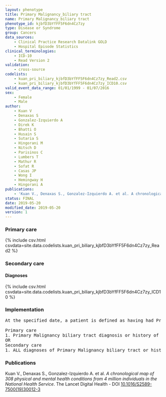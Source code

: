 ```yaml
---
layout: phenotype
title: Primary Malignancy_biliary tract
name: Primary Malignancy_biliary tract
phenotype_id: kjbfD3bYfFF5F6dn4Cz7zy 
type: Disease or Syndrome
group: Cancers
data_sources: 
    - Clinical Practice Research Datalink GOLD
    - Hospital Episode Statistics
clinical_terminologies: 
    - ICD-10
    - Read Version 2
validation: 
    - cross-source
codelists: 
    - kuan_pri_biliary_kjbfD3bYfFF5F6dn4Cz7zy_Read2.csv
    - kuan_pri_biliary_kjbfD3bYfFF5F6dn4Cz7zy_ICD10.csv
valid_event_data_range: 01/01/1999 - 01/07/2016
sex: 
    - Female
    - Male
author: 
    - Kuan V
    - Denaxas S
    - Gonzalez-Izquierdo A
    - Direk K
    - Bhatti O
    - Husain S
    - Sutaria S
    - Hingorani M
    - Nitsch D
    - Parisinos C
    - Lumbers T
    - Mathur R
    - Sofat R
    - Casas JP
    - Wong I
    - Hemingway H
    - Hingorani A
publications: 
    - 'Kuan V., Denaxas S., Gonzalez-Izquierdo A. et al. A chronological map of 308 physical and mental health conditions from 4 million individuals in the National Health Service. The Lancet Digital Health - DOI: 10.1016/S2589-7500(19)30012-3' 
status: FINAL
date: 2019-05-20
modified_date: 2019-05-20
version: 1
---
```

### Primary care 
{% include csv.html csvdata=site.data.codelists.kuan_pri_biliary_kjbfD3bYfFF5F6dn4Cz7zy_Read2 %}
### Secondary care 
#### Diagnoses 
{% include csv.html csvdata=site.data.codelists.kuan_pri_biliary_kjbfD3bYfFF5F6dn4Cz7zy_ICD10 %}
### Implementation 
<pre>At the specified date, a patient is defined as having had Primary Malignancy biliary tract IF they meet the criteria for any of the following on or before the specified date. The earliest date on which the individual meets any of the following criteria on or before the specified date is defined as the first event date:

Primary care
1. Primary Malignancy biliary tract diagnosis or history of diagnosis during a consultation 
OR
Secondary care
1. ALL diagnoses of Primary Malignancy biliary tract or history of diagnosis during a hospitalization</pre> 
 
### Publications 
Kuan V., Denaxas S., Gonzalez-Izquierdo A. et al. _A chronological map of 308 physical and mental health conditions from 4 million individuals in the National Health Service_. The Lancet Digital Health - DOI <a href='https://www.thelancet.com/journals/landig/article/PIIS2589-7500(19)30012-3/fulltext'>10.1016/S2589-7500(19)30012-3</a>